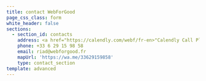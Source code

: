 ```yaml
---
title: contact WebForGood
page_css_class: form
white_header: false
sections:
  - section_id: contacts
    address: <a href="https://calendly.com/webf/fr-en>"Calendly Call Planner 'https://calendly.com/webf/fr-en'
    phone: +33 6 29 15 98 58
    email: riad@webforgood.fr
    mapUrl: 'https://wa.me/33629159858'
    type: contact_section
template: advanced
---
```

